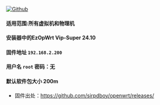 [![Github](https://img.shields.io/badge/Release文件可在国内加速站下载-FC7C0D?logo=github&logoColor=fff&labelColor=000&style=for-the-badge)](https://wkdaily.cpolar.top/archives/1) 

#### 适用范围:所有虚拟机和物理机
#### 安装器中的EzOpWrt Vip-Super 24.10
#### 固件地址 `192.168.2.200`
#### 用户名 `root` 密码：无
#### 默认软件包大小 200m 

- 固件出处：https://github.com/sirpdboy/openwrt/releases/
